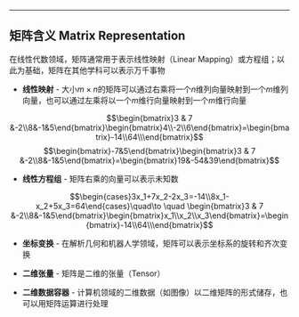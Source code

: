 
---
## 矩阵含义 Matrix Representation

在线性代数领域，矩阵通常用于表示线性映射（Linear Mapping）或方程组；以此为基础，矩阵在其他学科可以表示万千事物

+ **线性映射** - 大小$m\times n$的矩阵可以通过右乘将一个$n$维列向量映射到一个$m$维列向量，也可以通过左乘将以一个$m$维行向量映射到一个$m$维行向量

$$\begin{bmatrix}3 & 7 &-2\\8&-1&5\end{bmatrix}\begin{bmatrix}4\\-2\\6\end{bmatrix}=\begin{bmatrix}-14\\64\\\end{bmatrix}$$$$\begin{bmatrix}-7&5\end{bmatrix}\begin{bmatrix}3 & 7 &-2\\8&-1&5\end{bmatrix}=\begin{bmatrix}19&-54&39\end{bmatrix}$$

+ **线性方程组** - 矩阵右乘的向量可以表示未知数

$$\begin{cases}3x_1+7x_2-2x_3=-14\\8x_1-x_2+5x_3=64\end{cases}\quad\to \quad \begin{bmatrix}3 & 7 &-2\\8&-1&5\end{bmatrix}\begin{bmatrix}x_1\\x_2\\x_3\end{bmatrix}=\begin{bmatrix}-14\\64\\\end{bmatrix}$$

+ **坐标变换** - 在解析几何和机器人学领域，矩阵可以表示坐标系的旋转和齐次变换

+ **二维张量** - 矩阵是二维的张量（Tensor）

+ **二维数据容器** - 计算机领域的二维数据（如图像）以二维矩阵的形式储存，也可以用矩阵运算进行处理
